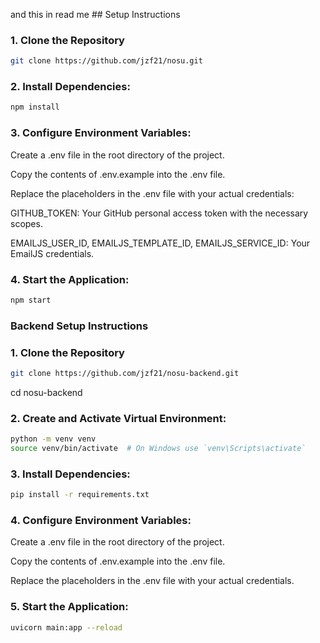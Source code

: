 and this in read me ## Setup Instructions  

### 1. Clone the Repository  
```bash
git clone https://github.com/jzf21/nosu.git
```

### 2. Install Dependencies:
```bash
npm install
```

### 3. Configure Environment Variables:

Create a .env file in the root directory of the project.

Copy the contents of .env.example into the .env file.

Replace the placeholders in the .env file with your actual credentials:

GITHUB_TOKEN: Your GitHub personal access token with the necessary scopes.

EMAILJS_USER_ID, EMAILJS_TEMPLATE_ID, EMAILJS_SERVICE_ID: Your EmailJS credentials.

### 4. Start the Application:

```bash
npm start
```

### Backend Setup Instructions

### 1. Clone the Repository  
```bash
git clone https://github.com/jzf21/nosu-backend.git
```
cd nosu-backend

### 2. Create and Activate Virtual Environment:
```bash
python -m venv venv
source venv/bin/activate  # On Windows use `venv\Scripts\activate`
```

### 3. Install Dependencies:
```bash
pip install -r requirements.txt
```

### 4. Configure Environment Variables:

Create a .env file in the root directory of the project.

Copy the contents of .env.example into the .env file.

Replace the placeholders in the .env file with your actual credentials.

### 5. Start the Application:

```bash
uvicorn main:app --reload
```
